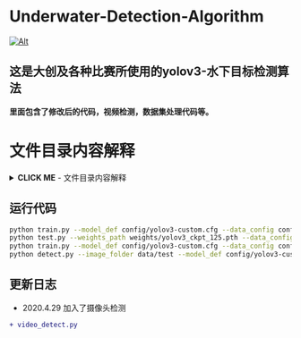 
# Underwater-Detection-Algorithm

[![Alt](https://img.shields.io/github/repo-size/Team-Coding-Like-Immortal/Underwater-Detection-Algorithm?color=blue&label=repo%20size&style=for-the-badge)](https://github.com/Team-Coding-Like-Immortal/Underwater-Detection-Algorithm/)

## 这是大创及各种比赛所使用的yolov3-水下目标检测算法

**里面包含了修改后的代码，视频检测，数据集处理代码等。**


# 文件目录内容解释
<details><summary><b>CLICK ME</b> - 文件目录内容解释</summary>
  

* `assets`:一些样本预测图，基本不用动
* `config`:yolov3神经网络的配置文件以及.data文件
* `data`:存放数据集的地方，里面是custom是存放自定义数据集的，里面有test.py和voc_label.py文件用来生成标签文件和数据集中的图片路径
* `other-utils`:存放各种杂七杂八的代码，都是yolo有关的，包含之前试着写的视频检测和摄像头检测
* `pyqt_ui`:未来打算用qt写一个界面方便使用，存放相关的.py和.ui文件
* `requirement`:存放了运行训练、检测、测试的指令，所需依赖，权重下载文件
* `utils`:存放关于yolo神经网络相关的方法和函数
* `detect.py`:检测图片
* `train.py`:训练模型
* `test.py`:测试模型
* `video_detect.py`:视频或者摄像头检测
* `models.py`:神经网络架构
</details>

## 运行代码
```bash
python train.py --model_def config/yolov3-custom.cfg --data_config config/custom.data --pretrained_weights weights/darknet53.conv.74
python test.py --weights_path weights/yolov3_ckpt_125.pth --data_config config/custom.data --class_path data/custom/classes.names --model_def config/yolov3-custom.cfg
python train.py --model_def config/yolov3-custom.cfg --data_config config/custom.data --pretrained_weights weights/yolov3_ckpt.pth --batch_size 693 --epochs 50 --checkpoint_interval 5
python detect.py --image_folder data/test --model_def config/yolov3-custom.cfg --weights_path weights/yolov3_ckpt.pth --class_path data/custom/classes.names
```

## 更新日志

- 2020.4.29 加入了摄像头检测
```diff
+ video_detect.py
```



